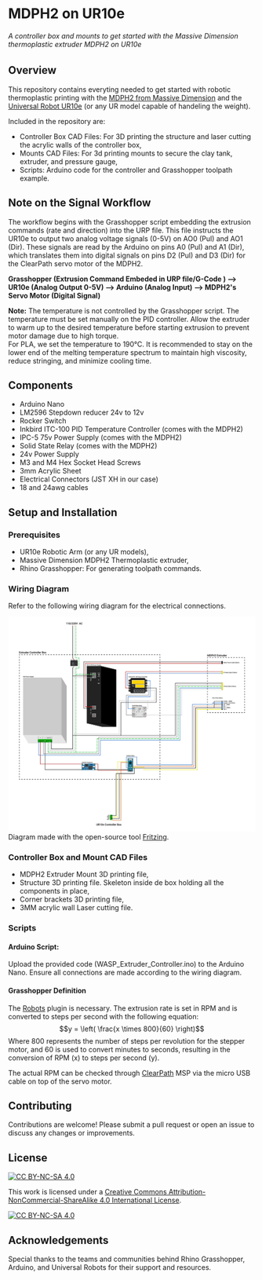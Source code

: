 # MDPH2 on UR10e
###### A controller box and mounts to get started with the Massive Dimension thermoplastic extruder MDPH2 on UR10e

## Overview
This repository contains everyting needed to get started with robotic thermoplastic printing with the [MDPH2 from Massive Dimension](https://massivedimension.com/products/mdphe-v1-pellet-head-extruder-system) and the [Universal Robot UR10e](https://www.universal-robots.com/products/ur10-robot/) (or any UR model capable of handeling the weight).

Included in the repository are:

- Controller Box CAD Files: For 3D printing the structure and laser cutting the acrylic walls of the controller box,
- Mounts CAD Files: For 3d printing mounts to secure the clay tank, extruder, and pressure gauge,
- Scripts: Arduino code for the controller and Grasshopper toolpath example.

## Note on the Signal Workflow

The workflow begins with the Grasshopper script embedding the extrusion commands (rate and direction) into the URP file. This file instructs the UR10e to output two analog voltage signals (0-5V) on AO0 (Pul) and AO1 (Dir). These signals are read by the Arduino on pins A0 (Pul) and A1 (Dir), which translates them into digital signals on pins D2 (Pul) and D3 (Dir) for the ClearPath servo motor of the MDPH2.

**Grasshopper (Extrusion Command Embeded in URP file/G-Code ) ⟶ UR10e (Analog Output 0-5V) ⟶ Arduino (Analog Input) ⟶ MDPH2's Servo Motor (Digital Signal)**

**Note:** The temperature is not controlled by the Grasshopper script. The temperature must be set manually on the PID controller. Allow the extruder to warm up to the desired temperature before starting extrusion to prevent motor damage due to high torque.  
For PLA, we set the temperature to 190°C. It is recommended to stay on the lower end of the melting temperature spectrum to maintain high viscosity, reduce stringing, and minimize cooling time.

## Components

- Arduino Nano
- LM2596 Stepdown reducer 24v to 12v
- Rocker Switch
- Inkbird ITC-100 PID Temperature Controller (comes with the MDPH2)
- IPC-5 75v Power Supply (comes with the MDPH2)
- Solid State Relay (comes with the MDPH2)
- 24v Power Supply
- M3 and M4 Hex Socket Head Screws
- 3mm Acrylic Sheet
- Electrical Connectors (JST XH in our case)
- 18 and 24awg cables 

## Setup and Installation

### Prerequisites

- UR10e Robotic Arm (or any UR models),
- Massive Dimension MDPH2 Thermoplastic extruder,
- Rhino Grasshopper: For generating toolpath commands.

### Wiring Diagram

Refer to the following wiring diagram for the electrical connections.

![MDPH2_on_UR10e_Wire_Diagram](Controller_Box/Wiring_Diagram/MDPH2_on_UR10e_Wire_Diagram.svg)
Diagram made with the open-source tool [Fritzing](https://fritzing.org/).

### Controller Box and Mount CAD Files

- MDPH2 Extruder Mount 3D printing file,
- Structure 3D printing file. Skeleton inside de box holding all the components in place,
- Corner brackets 3D printing file,
- 3MM acrylic wall Laser cutting file.

### Scripts

#### Arduino Script: 

Upload the provided code (WASP_Extruder_Controller.ino) to the Arduino Nano. Ensure all connections are made according to the wiring diagram.

#### Grasshopper Definition

The [Robots](https://www.food4rhino.com/en/app/robots) plugin is necessary. The extrusion rate is set in RPM and is converted to steps per second with the following equation:
$$y = \left( \frac{x \times 800}{60} \right)$$
Where 800 represents the number of steps per revolution for the stepper motor, and 60 is used to convert minutes to seconds, resulting in the conversion of RPM (x) to steps per second (y).

The actual RPM can be checked through [ClearPath](https://www.teknic.com/files/downloads/motor_setup.zip) MSP via the micro USB cable on top of the servo motor.

## Contributing

Contributions are welcome! Please submit a pull request or open an issue to discuss any changes or improvements.

## License

[![CC BY-NC-SA 4.0][cc-by-nc-sa-shield]][cc-by-nc-sa]

This work is licensed under a
[Creative Commons Attribution-NonCommercial-ShareAlike 4.0 International License][cc-by-nc-sa].

[![CC BY-NC-SA 4.0][cc-by-nc-sa-image]][cc-by-nc-sa]

[cc-by-nc-sa]: http://creativecommons.org/licenses/by-nc-sa/4.0/
[cc-by-nc-sa-image]: https://licensebuttons.net/l/by-nc-sa/4.0/88x31.png
[cc-by-nc-sa-shield]: https://img.shields.io/badge/License-CC%20BY--NC--SA%204.0-lightgrey.svg

## Acknowledgements

Special thanks to the teams and communities behind Rhino Grasshopper, Arduino, and Universal Robots for their support and resources.
